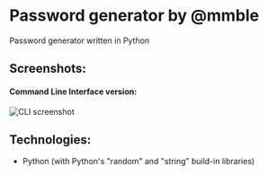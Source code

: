 # Password generator by @mmble
Password generator written in Python
## Screenshots:
#### Command Line Interface version:
![CLI screenshot](https://github.com/mmble/password_generator/blob/master/screenshotcli.jpg)
## Technologies:
 - Python (with Python's "random" and "string" build-in libraries)
